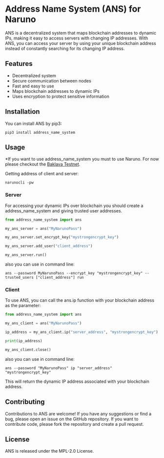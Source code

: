 # Address Name System (ANS) for Naruno
ANS is a decentralized system that maps blockchain addresses to dynamic IPs, making it easy to access servers with changing IP addresses. With ANS, you can access your server by using your unique blockchain address instead of constantly searching for its changing IP address.

## Features
- Decentralized system
- Secure communication between nodes
- Fast and easy to use
- Maps blockchain addresses to dynamic IPs
- Uses encryption to protect sensitive information

## Installation
You can install ANS by pip3:

```console
pip3 install address_name_system
```

## Usage

*If you want to use address_name_system you must to use Naruno. For now please checkout the [Baklava Testnet](https://naruno.org/baklava-testnet/).

Getting address of client and server:
```console
narunocli -pw
```

### Server
For accessing your dynamic IPs over blockchain you should create a address_name_system and giving trusted user addresses.

```python
from address_name_system import ans

my_ans_server = ans("MyNarunoPass")

my_ans_server.set_encrypt_key("mystrongencrypt_key")

my_ans_server.add_user("client_address")

my_ans_server.run()
```

also you can use in command line:
```console	
ans --password MyNarunoPass --encrypt_key "mystrongencrypt_key" --trusted_users ["client_address"] run
```

### Client
To use ANS, you can call the ans.ip function with your blockchain address as the parameter:

```python
from address_name_system import ans

my_ans_client = ans("MyNarunoPass")

ip_address = my_ans_client.ip("server_address", "mystrongencrypt_key")

print(ip_address)

my_ans_client.close()
```

also you can use in command line:
```console	
ans --password "MyNarunoPass" ip "server_address" "mystrongencrypt_key"
```


This will return the dynamic IP address associated with your blockchain address.

## Contributing
Contributions to ANS are welcome! If you have any suggestions or find a bug, please open an issue on the GitHub repository. If you want to contribute code, please fork the repository and create a pull request.

## License
ANS is released under the MPL-2.0 License.
